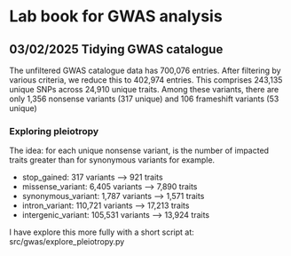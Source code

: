 # Lab book for GWAS analysis

## 03/02/2025 Tidying GWAS catalogue

The unfiltered GWAS catalogue data has 700,076 entries.
After filtering by various criteria, we reduce this to 402,974 entries.
This comprises 243,135 unique SNPs across 24,910 unique traits.
Among these variants, there are only 1,356 nonsense variants (317 unique) and 106 frameshift variants (53 unique)

### Exploring pleiotropy
The idea: for each unique nonsense variant, is the number of impacted traits greater than for synonymous variants for example.
- stop_gained: 317 variants --> 921 traits
- missense_variant: 6,405 variants --> 7,890 traits
- synonymous_variant: 1,787 variants --> 1,571 traits
- intron_variant: 110,721 variants --> 17,213 traits
- intergenic_variant: 105,531 variants --> 13,924 traits

I have explore this more fully with a short script at: src/gwas/explore_pleiotropy.py